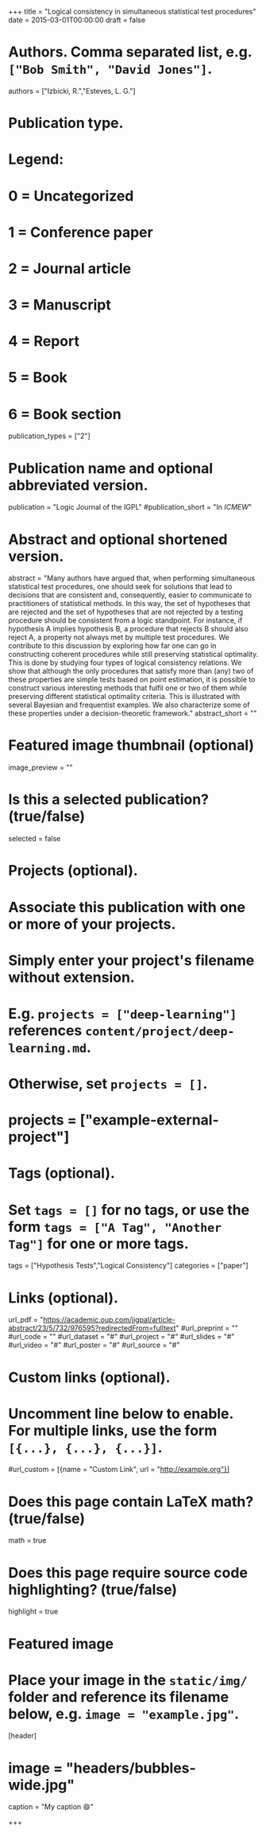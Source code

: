 +++
title = "Logical consistency in simultaneous statistical test procedures"
date = 2015-03-01T00:00:00
draft = false

# Authors. Comma separated list, e.g. `["Bob Smith", "David Jones"]`.
authors = ["Izbicki, R.","Esteves, L. G."]

# Publication type.
# Legend:
# 0 = Uncategorized
# 1 = Conference paper
# 2 = Journal article
# 3 = Manuscript
# 4 = Report
# 5 = Book
# 6 = Book section
publication_types = ["2"]

# Publication name and optional abbreviated version.
publication = "Logic Journal of the IGPL"
#publication_short = "In *ICMEW*"

# Abstract and optional shortened version.
abstract = "Many authors have argued that, when performing simultaneous statistical test procedures, one should seek for solutions that lead to decisions that are consistent and, consequently, easier to communicate to practitioners of statistical methods. In this way, the set of hypotheses that are rejected and the set of hypotheses that are not rejected by a testing procedure should be consistent from a logic standpoint. For instance, if hypothesis  A  implies hypothesis  B, a procedure that rejects  B  should also reject  A, a property not always met by multiple test procedures. We contribute to this discussion by exploring how far one can go in constructing coherent procedures while still preserving statistical optimality. This is done by studying four types of logical consistency relations. We show that although the only procedures that satisfy more than (any) two of these properties are simple tests based on point estimation, it is possible to construct various interesting methods that fulfil one or two of them while preserving different statistical optimality criteria. This is illustrated with several Bayesian and frequentist examples. We also characterize some of these properties under a decision-theoretic framework."
abstract_short = ""

# Featured image thumbnail (optional)
image_preview = ""

# Is this a selected publication? (true/false)
selected = false

# Projects (optional).
#   Associate this publication with one or more of your projects.
#   Simply enter your project's filename without extension.
#   E.g. `projects = ["deep-learning"]` references `content/project/deep-learning.md`.
#   Otherwise, set `projects = []`.
# projects = ["example-external-project"]

# Tags (optional).
#   Set `tags = []` for no tags, or use the form `tags = ["A Tag", "Another Tag"]` for one or more tags.
tags = ["Hypothesis Tests","Logical Consistency"]
categories = ["paper"]

# Links (optional).
url_pdf = "https://academic.oup.com/jigpal/article-abstract/23/5/732/976595?redirectedFrom=fulltext"
#url_preprint = ""
#url_code = ""
#url_dataset = "#"
#url_project = "#"
#url_slides = "#"
#url_video = "#"
#url_poster = "#"
#url_source = "#"

# Custom links (optional).
#   Uncomment line below to enable. For multiple links, use the form `[{...}, {...}, {...}]`.
#url_custom = [{name = "Custom Link", url = "http://example.org"}]

# Does this page contain LaTeX math? (true/false)
math = true

# Does this page require source code highlighting? (true/false)
highlight = true

# Featured image
# Place your image in the `static/img/` folder and reference its filename below, e.g. `image = "example.jpg"`.
[header]
# image = "headers/bubbles-wide.jpg"
caption = "My caption :smile:"

+++

